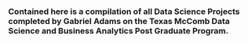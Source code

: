 ### Contained here is a compilation of all Data Science Projects completed by Gabriel Adams on the Texas McComb Data Science and Business Analytics Post Graduate Program.
